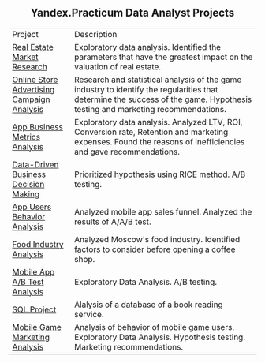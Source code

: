 <center><h2>Yandex.Practicum Data Analyst Projects</h2></center>
<table width=100% valign=top >
  <tr>
    <td width=25%>Project</td>
    <td>Description</td>
  </tr>
  
  <tr>
    <td><a href="">Real Estate Market Research</a></td>
    <td>Exploratory data analysis. Identified the parameters that have the greatest impact on the valuation of real estate. </td>
  </tr>
  <tr>
    <td><a href="">Online Store Advertising Campaign Analysis</a></td>
    <td> Research and statistical analysis of the game industry to identify the regularities that determine the success of the game. Hypothesis testing and marketing recommendations.</td>
  </tr>
  <tr>
    <td><a href="">App Business Metrics Analysis</a></td>
    <td>Exploratory data analysis. Analyzed LTV, ROI, Conversion rate, Retention and marketing expenses. Found the reasons of inefficiencies and gave recommendations.</td>
  </tr>
  <tr>
    <td><a href="">Data-Driven Business Decision Making</a></td>
    <td> Prioritized hypothesis using RICE method. A/B testing.</td>
  </tr>
  <tr>
    <td><a href="">App Users Behavior Analysis</a></td>
    <td> Analyzed mobile app sales funnel. Analyzed the results of A/A/B test.</td>
  </tr>
  <tr>
    <td><a href="">Food Industry Analysis</a></td>
    <td>Analyzed Moscow's food industry. Identified factors to consider before opening a coffee shop.</td>
  </tr>
  <tr>
    <td><a href="">Mobile App A/B Test Analysis</a></td>
    <td> Exploratory Data Analysis. A/B testing.</td>
  </tr>
  <tr>
    <td><a href="">SQL Project</a></td>
    <td>Alalysis of a database of a book reading service.</td>
  </tr>
  <tr>
    <td><a href="">Mobile Game Marketing Analysis</a></td>
    <td>Analysis of behavior of mobile game users. Exploratory Data Analysis. Hypothesis testing. Marketing recommendations. </td>
  </tr>
 </table>
